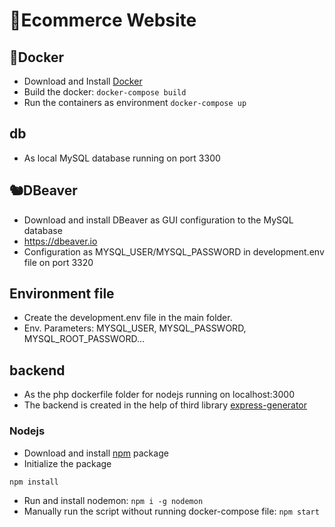 # 🚀Ecommerce Website

## 🐳Docker

- Download and Install [Docker](https://www.docker.com)
- Build the docker: `docker-compose build`
- Run the containers as environment
  `docker-compose up`

## db

- As local MySQL database running on port 3300

## 🐿DBeaver

- Download and install DBeaver as GUI configuration to the MySQL database
- https://dbeaver.io
- Configuration as MYSQL_USER/MYSQL_PASSWORD in development.env file on port 3320

## Environment file

- Create the development.env file in the main folder.
- Env. Parameters: MYSQL_USER, MYSQL_PASSWORD, MYSQL_ROOT_PASSWORD...

## backend

- As the php dockerfile folder for nodejs running on localhost:3000
- The backend is created in the help of third library [express-generator](https://www.npmjs.com/package/express-generator)

### Nodejs

- Download and install [npm](https://nodejs.org/en/) package
- Initialize the package

```
npm install
```

- Run and install nodemon: `npm i -g nodemon`
- Manually run the script without running docker-compose file: `npm start`
